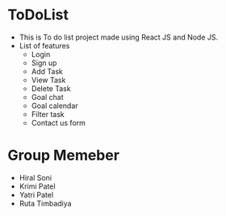 # ToDoList
- This is To do list project made using React JS and Node JS.
- List of features
    - Login
    - Sign up
    - Add Task
    - View Task
    - Delete Task
    - Goal chat
    - Goal calendar
    - Filter task
    - Contact us form

# Group Memeber
- Hiral Soni
- Krimi Patel
- Yatri Patel
- Ruta Timbadiya
